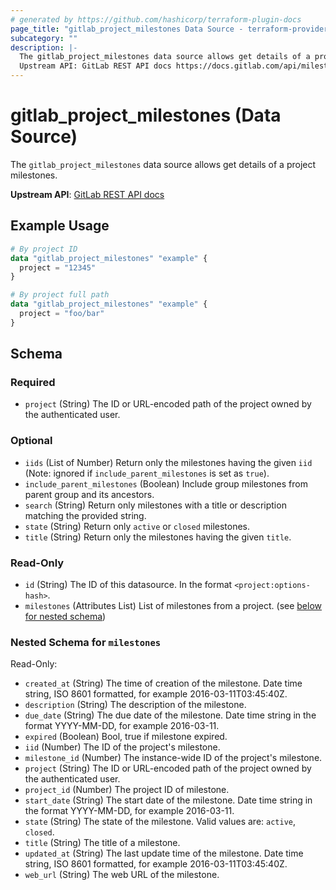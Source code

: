 ```yaml
---
# generated by https://github.com/hashicorp/terraform-plugin-docs
page_title: "gitlab_project_milestones Data Source - terraform-provider-gitlab"
subcategory: ""
description: |-
  The gitlab_project_milestones data source allows get details of a project milestones.
  Upstream API: GitLab REST API docs https://docs.gitlab.com/api/milestones/
---
```


# gitlab_project_milestones (Data Source)

The `gitlab_project_milestones` data source allows get details of a project milestones.

**Upstream API**: [GitLab REST API docs](https://docs.gitlab.com/api/milestones/)

## Example Usage

```terraform
# By project ID
data "gitlab_project_milestones" "example" {
  project = "12345"
}

# By project full path
data "gitlab_project_milestones" "example" {
  project = "foo/bar"
}
```

<!-- schema generated by tfplugindocs -->
## Schema

### Required

- `project` (String) The ID or URL-encoded path of the project owned by the authenticated user.

### Optional

- `iids` (List of Number) Return only the milestones having the given `iid` (Note: ignored if `include_parent_milestones` is set as `true`).
- `include_parent_milestones` (Boolean) Include group milestones from parent group and its ancestors.
- `search` (String) Return only milestones with a title or description matching the provided string.
- `state` (String) Return only `active` or `closed` milestones.
- `title` (String) Return only the milestones having the given `title`.

### Read-Only

- `id` (String) The ID of this datasource. In the format `<project:options-hash>`.
- `milestones` (Attributes List) List of milestones from a project. (see [below for nested schema](#nestedatt--milestones))

<a id="nestedatt--milestones"></a>
### Nested Schema for `milestones`

Read-Only:

- `created_at` (String) The time of creation of the milestone. Date time string, ISO 8601 formatted, for example 2016-03-11T03:45:40Z.
- `description` (String) The description of the milestone.
- `due_date` (String) The due date of the milestone. Date time string in the format YYYY-MM-DD, for example 2016-03-11.
- `expired` (Boolean) Bool, true if milestone expired.
- `iid` (Number) The ID of the project's milestone.
- `milestone_id` (Number) The instance-wide ID of the project's milestone.
- `project` (String) The ID or URL-encoded path of the project owned by the authenticated user.
- `project_id` (Number) The project ID of milestone.
- `start_date` (String) The start date of the milestone. Date time string in the format YYYY-MM-DD, for example 2016-03-11.
- `state` (String) The state of the milestone. Valid values are: `active`, `closed`.
- `title` (String) The title of a milestone.
- `updated_at` (String) The last update time of the milestone. Date time string, ISO 8601 formatted, for example 2016-03-11T03:45:40Z.
- `web_url` (String) The web URL of the milestone.
